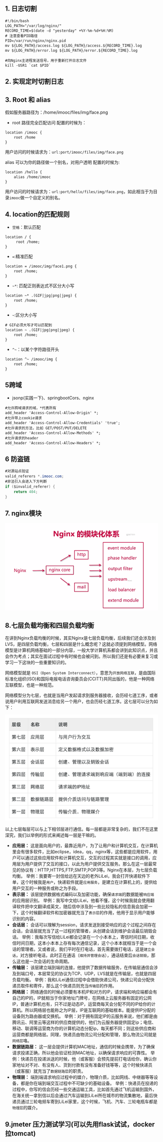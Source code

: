 ## 1. 日志切割

```shell
#!/bin/bash
LOG_PATH="/var/log/nginx/"
RECORD_TIME=$(date -d "yesterday" +%Y-%m-%d+%H:%M)
# 注意查看PID路径
PID=/var/run/nginx/nginx.pid
mv ${LOG_PATH}/access.log ${LOG_PATH}/access.${RECORD_TIME}.log
mv ${LOG_PATH}/error.log ${LOG_PATH}/error.${RECORD_TIME}.log

#向Nginx主进程发送信号，用于重新打开日志文件
kill -USR1 `cat $PID`
```

## 2. 实现定时切割日志





## 3. Root 和 alias

假如服务器路径为：/home/imooc/files/img/face.png

- root 路径完全匹配访问
  配置的时候为：

```nginx
location /imooc {
    root /home
}
```

用户访问的时候请求为：`url:port/imooc/files/img/face.png`

alias 可以为你的路径做一个别名，对用户透明
配置的时候为:

```nginx
location /hello {
    alias /home/imooc
}
```

用户访问的时候请求为：`url:port/hello/files/img/face.png`，如此相当于为目录`imooc`做一个自定义的别名。

## 4. location的匹配规则

- `空格`：默认匹配

```nginx
location / {
     root /home;
}
```

- `=`:精准匹配

```nginx
location = /imooc/img/face1.png {
    root /home;
}
```

- `~*`: 匹配正则表达式不区分大小写

```nginx
location ~* .(GIF|jpg|png|jpeg) {
    root /home;
}
```

- `~`:区分大小写

```nginx
# GIF必须大写才可以匹配到
location ~ .(GIF|jpg|png|jpeg) {
    root /home;
}
```

- `^~`：以某个字符路径开头

```nginx
location ^~ /imooc/img {
    root /home;
}
```

## 5跨域

- jsonp(实践一下)、springbootCors、nginx

```nginx
#允许跨域请求的域，*代表所有
add_header 'Access-Control-Allow-Origin' *;
#允许带上cookie请求
add_header 'Access-Control-Allow-Credentials' 'true';
#允许请求的方法，比如 GET/POST/PUT/DELETE
add_header 'Access-Control-Allow-Methods' *;
#允许请求的header
add_header 'Access-Control-Allow-Headers' *;
```

## 6 防盗链

```java
#对源站点验证
valid_referers *.imooc.com; 
#非法引入会进入下方判断
if ($invalid_referer) {
    return 404;
} 
```

## 7. nginx模块

![](./img/常见操作/1.png)



## 8.七层负载均衡和四层负载均衡

在讲到Nginx负载均衡的时候，其实Nginx是七层负载均衡，后续我们还会涉及到LVS，是四层负载均衡，七层和四层是什么概念呢？这就必须提到网络模型。网络模型是计算机网络基础的一部分内容，一般大学计算机系都会讲到此知识点，并且会作为考点；其实在面试过程中有时候也会被问到。所以我们还是有必要来复习或学习一下这块的一些重要知识的。

网络模型就是 `OSI（Open System Interconnect）`，意思为`开放网络互联`，是由国际标准化组织(ISO)和国际电报电话咨询委员会(CCITT)共同出版的，他是一种网络互联模型，也是一种规范。

网络模型分为七层，也就是当用户发起请求到服务器接收，会历经七道工序，或者说用户利用互联网发送消息给另一个用户，也会历经七道工序。这七层可以分为如下：

![](./img/常见操作/2.png)

以上七层每层可以与上下相邻层进行通信。每一层都是非常复杂的，我们不在这里深究，我们以举例的形式来阐述每一层是干嘛的。

- **应用层：** 这是面向用户的，最靠近用户，为了让用户和计算机交互，在计算机里会有很多软件，比如eclipse，idea，qq，nginx等，这些都是应用软件，用户可以通过这些应用软件和计算机交互，交互的过程其实就是接口的调用，应用层为用户提供了交互的接口，以此为用户提供交互服务。那么在这一层最常见的协议有：HTTP,HTTPS,FTP,SMTP,POP3等。Nginx在本层，为七层负载均衡。
  举例：我要寄一封信给远在天边的老外LiLei，我会打开快递软件下单，这个时候我是`用户`，快递软件就是`应用服务`，是建立在计算机上的，提供给用户交互的一种服务或称之为手段。
- **表示层：** 该层提供数据格式编码以及加密功能，确保`请求端`的数据能被`响应端`的应用层识别。
  举例：我写中文给LiLei，他看不懂，这个时候我就会使用翻译软件把中文翻译成英文，随后信中涉及到一些比较隐私的信息我会加密一下，这个时候翻译软件和加密器就充当了`表示层`的作用，他用于显示用户能够识别的内容。
- **会话层：** 会话可以理解为session，请求发送到接受响应的这个过程之间存在会话，会话层就充当了这一过程的管理者，从创建会话到维护会话最后销毁会话。
  举例：我每次写信给LiLei都会记录在一个小本本上，寄信时间日期，收信时间日期，这本小本本上存有每次通信记录，这个小本本就相当于是一个会话的管理者。又或者说，我们平时在打电话，首先需要拨打电话，这是`建立会话`，对方接听电话，此时正在通话（`维持并管理会话`），通话结束后`会话销毁`，那么这也是一次会话的生命周期。
- **传输层：** 该层建立端到端的连接，他提供了数据传输服务，在传输层通信会涉及到端口号，本层常见的协议为TCP、UDP，LVS就是在传输层，也就是四层负载均衡。
  举例：我和LiLei通信过程中会借助快递公司，快递公司会分配快递员取件和寄件，那么这个快递员则充当`传输层`的作用。
- **网络层：** 网络通信的时候必须要有本机IP和对方的IP，请求端和响应端都会有自己的IP的，IP就相当于你家地址门牌号，在网络上云服务器有固定的公网IP，普通计算机也有，只不过是动态IP，运营商每天会分配不同的IP给你的计算机。所以网络层也能称之为IP层，IP是互联网的基础根本。能提供IP分配的设备则为路由器或交换机。
  举例：对于拥有固定IP的云服务来说，他们都是由腾讯云、阿里云等这样的供应商提供的，他们为云服务器提供固定ip；电信、移动、联调等运营商为你的计算机动态分配ip，每天都不同；则这些供应商和运营商都是网络层。同理，快递员由物流公司分配和管理，那么物流公司就是`网络层`咯。
- **数据链路层：** 这一层会提供计算机MAC地址，通信的时候会携带，为了确保请求投递正确，所以他会验证检测MAC地址，以确保请求响应的可靠性。
  举例：快递员在投递派送的时候，他（或客服）会预先提前打电话给你，确认你家地址对不对、有没有人、货到付款有没有准备好钱等等，这个时候快递员（或客服）就充当了`数据链路层`的职责。
- **物理层：** 端到端请求响应过程中的媒介，物理介质，比如网线、中继器等等设备，都是你在端到端交互过程中不可缺少的基础设备。
  举例：快递员在投递的过程中，你写的信会历经一些交通运输工具，比如首先通过飞机运输到国外，在海关统一拿到信以后会通过汽车运输到LiLei所在城市的物流集散地，最后快递员通过三轮电频车寄到LiLei家里，这个时候，飞机、汽车、三轮电瓶车都是`物理层`的媒介。

## 9.jmeter 压力测试学习(可以先用flask试试，docker拉tomcat)